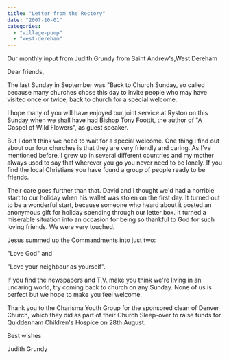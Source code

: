 ```yaml
---
title: "Letter from the Rectory"
date: "2007-10-01"
categories: 
  - "village-pump"
  - "west-dereham"
---
```


Our monthly input from Judith Grundy from Saint Andrew's,West Dereham

Dear friends,

The last Sunday in September was "Back to Church Sunday, so called because many churches chose this day to invite people who may have visited once or twice, back to church for a special welcome.

I hope many of you will have enjoyed our joint service at Ryston on this Sunday when we shall have had Bishop Tony Foottit, the author of "A Gospel of Wild Flowers", as guest speaker.

But I don't think we need to wait for a special welcome. One thing I find out about our four churches is that they are very friendly and caring. As I've mentioned before, I grew up in several different countries and my mother always used to say that wherever you go you never need to be lonely. If you find the local Christians you have found a group of people ready to be friends.

Their care goes further than that. David and I thought we'd had a horrible start to our holiday when his wallet was stolen on the first day. It turned out to be a wonderful start, because someone who heard about it posted an anonymous gift for holiday spending through our letter box. It turned a miserable situation into an occasion for being so thankful to God for such loving friends. We were very touched.

Jesus summed up the Commandments into just two:

"Love God" and

"Love your neighbour as yourself".

If you find the newspapers and T.V. make you think we're living in an uncaring world, try coming back to church on any Sunday. None of us is perfect but we hope to make you feel welcome.

Thank you to the Charisma Youth Group for the sponsored clean of Denver Church, which they did as part of their Church Sleep-over to raise funds for Quiddenham Children's Hospice on 28th August.

Best wishes

Judith Grundy
